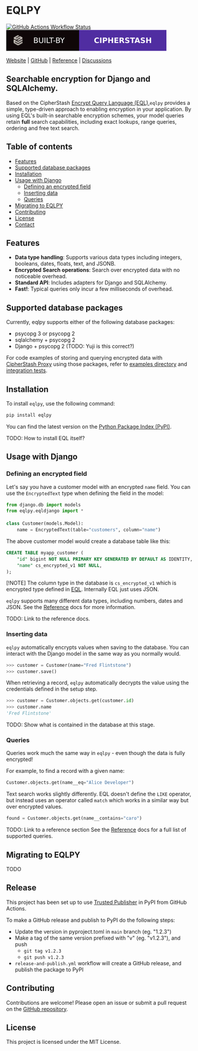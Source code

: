 # EQLPY

[![GitHub Actions Workflow Status](https://img.shields.io/github/actions/workflow/status/cipherstash/eqlpy/python-app.yml?style=for-the-badge)](https://github.com/cipherstash/eqlpy/actions/workflows/python-app.yml)
[![Built by CipherStash](https://raw.githubusercontent.com/cipherstash/meta/refs/heads/main/csbadge.svg)](https://cipherstash.com)

 [Website](https://cipherstash.com) | [GitHub](https://github.com/cipherstash/eqlpy) | [Reference](/reference/) | [Discussions](https://github.com/orgs/cipherstash/discussions)

## Searchable encryption for Django and SQLAlchemy.

Based on the CipherStash [Encrypt Query Language (EQL)](https://github.com/cipherstash/encrypt-query-language),`eqlpy` provides a simple, type-driven approach to enabling encryption in your application.
By using EQL's built-in searchable encryption schemes, your model queries retain **full** search capabilities, including exact lookups, range queries, ordering and free text search.

## Table of contents

- [Features](#features)
- [Supported database packages](#supported-database-packages)
- [Installation](#installation)
- [Usage with Django](#usage-with-django)
  - [Defining an encrypted field](#defining-an-encrypted-field)
  - [Inserting data](#inserting-data)
  - [Queries](#queries)
- [Migrating to EQLPY](#migrating-to-eqlpy)
- [Contributing](#contributing)
- [License](#license)
- [Contact](#contact)

## Features

- **Data type handling**: Supports various data types including integers, booleans, dates, floats, text, and JSONB.
- **Encrypted Search operations**: Search over encrypted data with no noticeable overhead.
- **Standard API**: Includes adapters for Django and SQLAlchemy.
- **Fast!**: Typical queries only incur a few milliseconds of overhead.

## Supported database packages

Currently, eqlpy supports either of the following database packages:

* psycopg 3 or psycopg 2
* sqlalchemy + psycopg 2
* Django + psycopg 2 (TODO: Yuji is this correct?)

For code examples of storing and querying encrypted data with [CipherStash Proxy](https://cipherstash.com/docs/getting-started/cipherstash-proxy) using those packages, refer to [examples directory](examples/) and [integration tests](tests/integration/).


## Installation

To install `eqlpy`, use the following command:

```bash
pip install eqlpy
```

You can find the latest version on the [Python Package Index (PyPI)](https://pypi.org/project/eqlpy).

TODO: How to install EQL itself?

## Usage with Django

### Defining an encrypted field

Let's say you have a customer model with an encrypted `name` field.
You can use the `EncryptedText` type when defining the field in the model:

```py
from django.db import models
from eqlpy.eqldjango import *

class Customer(models.Model):
    name = EncryptedText(table="customers", column="name")
```

The above customer model would create a database table like this:

```sql
CREATE TABLE myapp_customer (
    "id" bigint NOT NULL PRIMARY KEY GENERATED BY DEFAULT AS IDENTITY,
    "name" cs_encrypted_v1 NOT NULL,
);
```

[!NOTE]
The column type in the database is `cs_encrypted_v1` which is encrypted type defined in [EQL](https://github.com/cipherstash/encrypt-query-language/blob/main/docs/reference/PAYLOAD.md). Internally EQL just uses JSON.

`eqlpy` supports many different data types, including numbers, dates and JSON.
See the [Reference](#) docs for more information.

TODO: Link to the reference docs.


### Inserting data

`eqlpy` automatically encrypts values when saving to the database.
You can interact with the Django model in the same way as you normally would.

```py
>>> customer = Customer(name="Fred Flintstone")
>>> customer.save()
```

When retrieving a record, `eqlpy` automatically decrypts the value using the credentials
defined in the setup step.

```py
>>> customer = Customer.objects.get(customer.id)
>>> customer.name
'Fred Flintstone'
```

TODO: Show what is contained in the database at this stage.

### Queries

Queries work much the same way in `eqlpy` - even though the data is fully encrypted!

For example, to find a record with a given name:

```py
Customer.objects.get(name__eq="Alice Developer")
```

Text search works slightly differently.
EQL doesn't define the `LIKE` operator, but instead uses an operator called `match`
which works in a similar way but over encrypted values.

```py
found = Customer.objects.get(name__contains="caro")
```

TODO: Link to a reference section
See the [Reference](#) docs for a full list of supported queries.

## Migrating to EQLPY

TODO


## Release

This project has been set up to use [Trusted Publisher](https://docs.pypi.org/trusted-publishers/) in PyPI from GitHub Actions.

To make a GitHub release and publish to PyPI do the following steps:

* Update the version in pyproject.toml in `main` branch (eg. "1.2.3")
* Make a tag of the same version prefixed with "v" (eg. "v1.2.3"), and push
  * `git tag v1.2.3`
  * `git push v1.2.3`
* `release-and-publish.yml` workflow will create a GitHub release, and publish the package to PyPI

## Contributing

Contributions are welcome! Please open an issue or submit a pull request on the [GitHub repository](https://github.com/cipherstash/eqlpy).

## License

This project is licensed under the MIT License.
